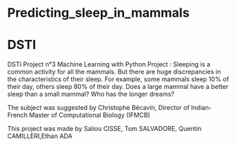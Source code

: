 # Predicting_sleep_in_mammals
# DSTI
DSTI Project n°3 
Machine Learning with Python Project : Sleeping is a common activity for all the mammals. But there are huge discrepancies in the characteristics of their sleep. For example, some mammals sleep 10% of their day, others sleep 80% of their day. Does a large mammal have a better sleep than a small mammal? Who has the longer dreams?


The subject was suggested by Christophe Bécavin, Director of Indian-French Master of Computational Biology (IFMCB)

This project was made by Saliou CISSE, Tom SALVADORE, Quentin CAMILLERI,Ethan ADA 
